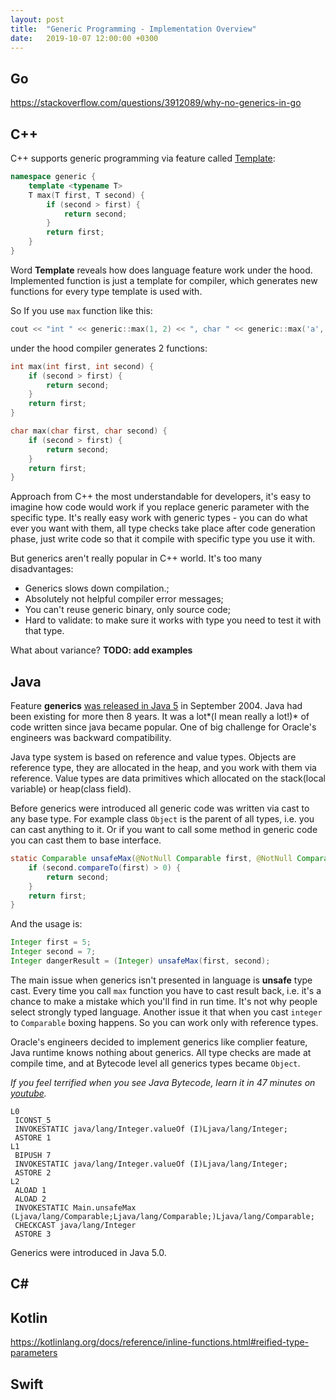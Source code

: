 ```yaml
---
layout: post
title:  "Generic Programming - Implementation Overview"
date:   2019-10-07 12:00:00 +0300
---
```



## Go

https://stackoverflow.com/questions/3912089/why-no-generics-in-go

## C++

C++ supports generic programming via feature called [Template](https://en.wikipedia.org/wiki/Template_(C%2B%2B)):

```cpp
namespace generic {
    template <typename T>
    T max(T first, T second) {
        if (second > first) {
            return second;
        }
        return first;
    }
}
```

Word **Template** reveals how does language feature work under the hood. Implemented function is just a template for compiler, which generates new functions for every type template is used with.

So If you use `max` function like this:
```cpp
cout << "int " << generic::max(1, 2) << ", char " << generic::max('a', 'b');
```
under the hood compiler generates 2 functions:

```cpp
int max(int first, int second) {
    if (second > first) {
        return second;
    }
    return first;
}

char max(char first, char second) {
    if (second > first) {
        return second;
    }
    return first;
}
```
Approach from C++ the most understandable for developers, it's easy to imagine how code would work if you replace generic parameter with the specific type.
It's really easy work with generic types - you can do what ever you want with them, all type checks take place after code generation phase, just write code so that it compile with specific type you use it with.

But generics aren't really popular in C++ world. It's too many disadvantages:
* Generics slows down compilation.;
* Absolutely not helpful compiler error messages;
* You can't reuse generic binary, only source code; 
* Hard to validate: to make sure it works with type you need to test it with that type.

What about variance? **TODO: add examples**

## Java

Feature **generics** [was released in Java 5](https://en.wikipedia.org/wiki/Java_version_history#J2SE_5.0) in September 2004.
Java had been existing for more then 8 years.
It was a lot*(I mean really a lot!)* of code written since java became popular.
One of big challenge for Oracle's engineers was backward compatibility.

Java type system is based on reference and value types. 
Objects are reference type, they are allocated in the heap, and you work with them via reference. 
Value types are data primitives which allocated on the stack(local variable) or heap(class field).

Before generics were introduced all generic code was written via cast to any base type.
For example class `Object` is the parent of all types, i.e. you can cast anything to it.
Or if you want to call some method in generic code you can cast them to base interface.

```java
static Comparable unsafeMax(@NotNull Comparable first, @NotNull Comparable second) {
    if (second.compareTo(first) > 0) {
        return second;
    }
    return first;
}
```
And the usage is:
```java
Integer first = 5;
Integer second = 7;
Integer dangerResult = (Integer) unsafeMax(first, second);
```

The main issue when generics isn't presented in language is **unsafe** type cast. 
Every time you call `max` function you have to cast result back,
i.e. it's a chance to make a mistake which you'll find in run time.
It's not why people select strongly typed language.
Another issue it that when you cast `integer` to `Comparable` boxing happens.
So you can work only with reference types.

Oracle's engineers decided to implement generics like complier feature, Java runtime knows nothing about generics. All type checks are made at compile time, and at Bytecode level all generics types became `Object`.

*If you feel terrified when you see Java Bytecode, learn it in 47 minutes on [youtube](https://www.youtube.com/watch?v=e2zmmkc5xI0).*
```javabytecode
L0
 ICONST_5
 INVOKESTATIC java/lang/Integer.valueOf (I)Ljava/lang/Integer;
 ASTORE 1
L1
 BIPUSH 7
 INVOKESTATIC java/lang/Integer.valueOf (I)Ljava/lang/Integer;
 ASTORE 2
L2
 ALOAD 1
 ALOAD 2
 INVOKESTATIC Main.unsafeMax (Ljava/lang/Comparable;Ljava/lang/Comparable;)Ljava/lang/Comparable;
 CHECKCAST java/lang/Integer
 ASTORE 3
```

Generics were introduced in Java 5.0. 

## C#

## Kotlin

https://kotlinlang.org/docs/reference/inline-functions.html#reified-type-parameters

## Swift